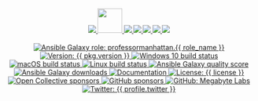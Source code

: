 <div align="center">
  <h4 align="center">
    <a href="{{ website.homepage }}" title="Megabyte Labs homepage" target="_blank">
      <img src="https://gitlab.com/megabyte-labs/assets/-/raw/master/svg/home-solid.svg" />
    </a>
    <a href="{{ profile.galaxy }}/{{ role_name }}" title="{{ role_pretty_name }} role on Ansible Galaxy" target="_blank">
      <img height="50" src="https://gitlab.com/megabyte-labs/assets/-/raw/master/svg/ansible-galaxy.svg" />
    </a>
    <a href="{{ repository.group.ansible_roles }}/{{ role_name }}/-/blob/master/CONTRIBUTING.md" title="Learn about contributing" target="_blank">
      <img src="https://gitlab.com/megabyte-labs/assets/-/raw/master/svg/contributing-solid.svg" />
    </a>
    <a href="{{ profile.patreon }}" title="Support us on Patreon" target="_blank">
      <img src="https://gitlab.com/megabyte-labs/assets/-/raw/master/svg/support-solid.svg" />
    </a>
    <a href="{{ chat_url }}" title="Slack chat room" target="_blank">
      <img src="https://gitlab.com/megabyte-labs/assets/-/raw/master/svg/chat-solid.svg" />
    </a>
    <a href="{{ profile.github }}/ansible-{{ role_name }}" title="GitHub mirror" target="_blank">
      <img src="https://gitlab.com/megabyte-labs/assets/-/raw/master/svg/github-solid.svg" />
    </a>
    <a href="{{ repository.group.ansible_roles }}/{{ role_name }}" title="GitLab repository" target="_blank">
      <img src="https://gitlab.com/megabyte-labs/assets/-/raw/master/svg/gitlab-solid.svg" />
    </a>
  </h4>
  <p align="center">
    <a href="{{ profile.galaxy }}/{{ role_name }}" target="_blank">
      <img alt="Ansible Galaxy role: professormanhattan.{{ role_name }}" src="https://img.shields.io/ansible/role/{{ ansible_galaxy_project_id }}?logo=ansible&style={{ badge_style }}" />
    </a>
    <a href="{{ repository.group.ansible_roles }}/{{ role_name }}" target="_blank">
      <img alt="Version: {{ pkg.version }}" src="https://img.shields.io/badge/version-{{ pkg.version }}-blue.svg?cacheSeconds=2592000" />
    </a>
    <a href="{{ profile.github }}/ansible-{{ role_name }}/actions/Windows.yml" target="_blank">
      <img alt="Windows 10 build status" src="https://img.shields.io/github/workflow/status/ProfessorManhattan/ansible-{{ role_name }}/Windows/master?color=cyan&label=Windows%20build&logo=windows&style={{ badge_style }}">
    </a>
    <a href="{{ profile.github }}/ansible-{{ role_name }}/actions/macOS.yml" target="_blank">
      <img alt="macOS build status" src="https://img.shields.io/github/workflow/status/ProfessorManhattan/ansible-{{ role_name }}/macOS/master?label=macOS%20build&logo=apple&style={{ badge_style }}">
    </a>
    <a href="{{ repository.group.ansible_roles }}/{{ role_name }}/commits/master" target="_blank">
      <img alt="Linux build status" src="{{ repository.group.ansible_roles }}/{{ role_name }}/badges/master/pipeline.svg">
    </a>
    <a href="{{ profile.galaxy }}/{{ role_name }}" target="_blank" title="Ansible Galaxy quality score (out of 5)">
      <img alt="Ansible Galaxy quality score" src="https://img.shields.io/ansible/quality/{{ ansible_galaxy_project_id }}?logo=ansible&style={{ badge_style }}" />
    </a>
    <a href="{{ profile.galaxy }}/{{ role_name }}" target="_blank">
      <img alt="Ansible Galaxy downloads" src="https://img.shields.io/ansible/role/d/53381?logo=ansible&style={{ badge_style }}">
    </a>
    <a href="{{ website.documentation }}/ansible" target="_blank">
      <img alt="Documentation" src="https://img.shields.io/badge/documentation-yes-brightgreen.svg?logo=readthedocs&style={{ badge_style }}" />
    </a>
    <a href="{{ repository.gitlab_ansible_roles_group }}/{{ role_name }}/-/raw/master/LICENSE" target="_blank">
      <img alt="License: {{ license }}" src="https://img.shields.io/badge/license-{{ license }}-yellow.svg?style={{ badge_style }}" />
    </a>
    <a href="{{ profile.opencollective }}" title="Support us on Open Collective" target="_blank">
      <img alt="Open Collective sponsors" src="https://img.shields.io/opencollective/sponsors/megabytelabs?logo=data:image/png;base64,iVBORw0KGgoAAAANSUhEUgAAACAAAAAgBAMAAACBVGfHAAAAElBMVEUAAACvzfmFsft4pfD////w+P9tuc5RAAAABHRSTlMAFBERkdVu1AAAAFxJREFUKM9jgAAXIGBAABYXMHBA4yNEXGBAAU2BMz4FIIYTNhtFgRjZPkagFAuyAhGgHAuKAlQBCBtZB4gzQALoDsN0Oobn0L2PEUCoQYgZyOjRQFiJA67IRrEbAJImNwFBySjCAAAAAElFTkSuQmCC&label=Open%20Collective%20sponsors&logo=opencollective&style={{ badge_style }}" />
    </a>
    <a href="{{ profile.github }}" title="Support us on GitHub" target="_blank">
      <img alt="GitHub sponsors" src="https://img.shields.io/github/sponsors/ProfessorManhattan?label=GitHub%20sponsors&logo=github&style={{ badge_style }}" />
    </a>
    <a href="{{ profile.github }}" target="_blank">
      <img alt="GitHub: Megabyte Labs" src="https://img.shields.io/github/followers/ProfessorManhattan?style=social" target="_blank" />
    </a>
    <a href="https://twitter.com/{{ profile.twitter }}" target="_blank">
      <img alt="Twitter: {{ profile.twitter }}" src="https://img.shields.io/twitter/url/https/twitter.com/{{ profile.twitter }}.svg?style=social&label=Follow%20%40{{ profile.twitter }}" />
    </a>
  </p>
</div>

